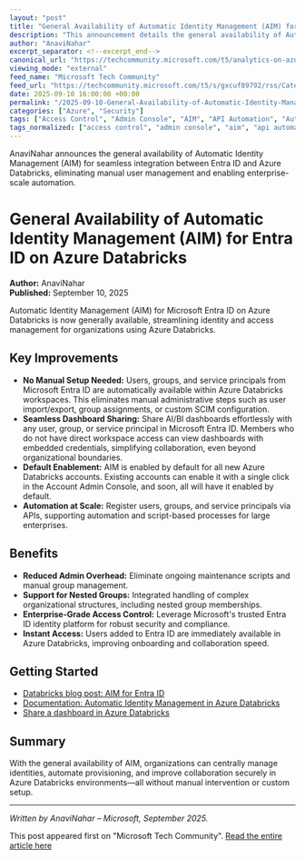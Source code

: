 ```yaml
---
layout: "post"
title: "General Availability of Automatic Identity Management (AIM) for Entra ID on Azure Databricks"
description: "This announcement details the general availability of Automatic Identity Management (AIM) for integrating Microsoft Entra ID with Azure Databricks. It highlights the move from manual and script-based identity management to seamless, automated provisioning for users, groups, and service principals, with additional dashboard sharing, automation via APIs, and streamlined admin workflows."
author: "AnaviNahar"
excerpt_separator: <!--excerpt_end-->
canonical_url: "https://techcommunity.microsoft.com/t5/analytics-on-azure-blog/general-availability-automatic-identity-management-aim-for-entra/ba-p/4452206"
viewing_mode: "external"
feed_name: "Microsoft Tech Community"
feed_url: "https://techcommunity.microsoft.com/t5/s/gxcuf89792/rss/Category?category.id=Azure"
date: 2025-09-10 16:00:00 +00:00
permalink: "/2025-09-10-General-Availability-of-Automatic-Identity-Management-AIM-for-Entra-ID-on-Azure-Databricks.html"
categories: ["Azure", "Security"]
tags: ["Access Control", "Admin Console", "AIM", "API Automation", "Automation", "Azure", "Azure Databricks", "Community", "Dashboards", "Entra ID", "Identity Management", "Microsoft Entra", "Nested Groups", "Security", "User Provisioning"]
tags_normalized: ["access control", "admin console", "aim", "api automation", "automation", "azure", "azure databricks", "community", "dashboards", "entra id", "identity management", "microsoft entra", "nested groups", "security", "user provisioning"]
---
```


AnaviNahar announces the general availability of Automatic Identity Management (AIM) for seamless integration between Entra ID and Azure Databricks, eliminating manual user management and enabling enterprise-scale automation.<!--excerpt_end-->

# General Availability of Automatic Identity Management (AIM) for Entra ID on Azure Databricks

**Author:** AnaviNahar  
**Published:** September 10, 2025

Automatic Identity Management (AIM) for Microsoft Entra ID on Azure Databricks is now generally available, streamlining identity and access management for organizations using Azure Databricks.

## Key Improvements

- **No Manual Setup Needed:** Users, groups, and service principals from Microsoft Entra ID are automatically available within Azure Databricks workspaces. This eliminates manual administrative steps such as user import/export, group assignments, or custom SCIM configuration.
- **Seamless Dashboard Sharing:** Share AI/BI dashboards effortlessly with any user, group, or service principal in Microsoft Entra ID. Members who do not have direct workspace access can view dashboards with embedded credentials, simplifying collaboration, even beyond organizational boundaries.
- **Default Enablement:** AIM is enabled by default for all new Azure Databricks accounts. Existing accounts can enable it with a single click in the Account Admin Console, and soon, all will have it enabled by default.
- **Automation at Scale:** Register users, groups, and service principals via APIs, supporting automation and script-based processes for large enterprises.

## Benefits

- **Reduced Admin Overhead:** Eliminate ongoing maintenance scripts and manual group management.
- **Support for Nested Groups:** Integrated handling of complex organizational structures, including nested group memberships.
- **Enterprise-Grade Access Control:** Leverage Microsoft's trusted Entra ID identity platform for robust security and compliance.
- **Instant Access:** Users added to Entra ID are immediately available in Azure Databricks, improving onboarding and collaboration speed.

## Getting Started

- [Databricks blog post: AIM for Entra ID](https://www.databricks.com/blog/automatic-identity-management-entra-id-now-generally-available-azure-databricks)
- [Documentation: Automatic Identity Management in Azure Databricks](https://learn.microsoft.com/en-us/azure/databricks/admin/users-groups/automatic-identity-management)
- [Share a dashboard in Azure Databricks](https://learn.microsoft.com/en-us/azure/databricks/dashboards/share)

## Summary

With the general availability of AIM, organizations can centrally manage identities, automate provisioning, and improve collaboration securely in Azure Databricks environments—all without manual intervention or custom setup.

---
*Written by AnaviNahar – Microsoft, September 2025.*

This post appeared first on "Microsoft Tech Community". [Read the entire article here](https://techcommunity.microsoft.com/t5/analytics-on-azure-blog/general-availability-automatic-identity-management-aim-for-entra/ba-p/4452206)
